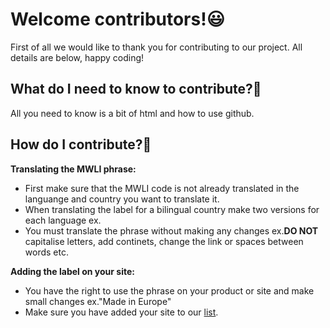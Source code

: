 # Welcome contributors!😃
First of all we would like to thank you for contributing to our project. All details are below, happy coding!

## What do I need to know to contribute?🤔
All you need to know is a bit of html and how to use github. 

## How do I contribute?🔨
__Translating the MWLI phrase:__
- First make sure that the MWLI code is not already translated in the languange and country you want to translate it.
- When translating the label for a bilingual country make two versions for each language ex.<!--Canadian version-English> and <!--Canadian version-French-->
- You must translate the phrase without making any changes ex.**DO NOT** capitalise letters, add continets, change the link or spaces between words etc.

__Adding the label on your site:__
- You have the right to use the phrase on your product or site and make small changes ex."Made in Europe"
- Make sure you have added your site to our [list](madewithlovein.org/projects.html).
